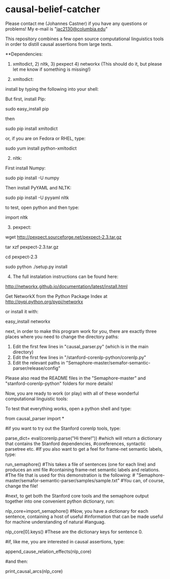 causal-belief-catcher
=====================

Please contact me (Johannes Castner) if you have any questions or problems! My e-mail is "jac2130@columbia.edu"

This repository combines a few open source computational linguistics tools in order to distill causal assertions from large texts.

**Dependencies:

1) xmltodict, 2) nltk, 3) pexpect 4) networkx (This should do it, but please let me know if something is missing!)

1) xmltodict:

install by typing the following into your shell:

But first, install Pip:

sudo easy_install pip

then

sudo pip install xmltodict

or, if you are on Fedora or RHEL, type:

sudo yum install python-xmltodict

2) nltk:

First install Numpy:

sudo pip install -U numpy

Then install PyYAML and NLTK:

sudo pip install -U pyyaml nltk

to test, open python and then type:

import nltk

3) pexpect:

wget http://pexpect.sourceforge.net/pexpect-2.3.tar.gz

tar xzf pexpect-2.3.tar.gz

cd pexpect-2.3

sudo python ./setup.py install

4) The full instalation instructions can be found here:

http://networkx.github.io/documentation/latest/install.html

Get NetworkX from the Python Package Index at http://pypi.python.org/pypi/networkx

or install it with:

easy_install networkx


next, in order to make this program work for you, there are exactly three places where you need to change the directory paths:
1) Edit the first few lines in "causal_parser.py" (which is in the main directory)
2) Edit the first few lines in "/stanford-corenlp-python/corenlp.py"
3) Edit the relevant paths in "Semaphore-master/semafor-semantic-parser/release/config"

Please also read the README files in the "Semaphore-master" and "stanford-corenlp-python" folders for more details!

Now, you are ready to work (or play) with all of these wonderful computational linguistic tools:

To test that everything works, open a python shell and type:

from causal_parser import *

#if you want to try out the Stanford corenlp tools, type:

parse_dict= eval(corenlp.parse("Hi there!"))                    #which will return a dictionary that contains the Stanford dependencies,
	    			   				#coreferences, syntactic parsetree etc.
#If you also want to get a feel for frame-net semantic labels, type:

run_semaphore()                                                 #This takes a file of sentences (one for each line) and produces an xml file
								#containing frame-net semantic labels and relations.
								#The file that is used for this demonstration is the following:
								# "Semaphore-master/semafor-semantic-parser/samples/sample.txt"
								#You can, of course, change the file!

#next, to get both the Stanford core tools and the semaphore output together into one convenient python dictionary, run:

nlp_core=import_semaphore()	     	       	   	     	#Now, you have a dictionary for each sentence, containing a host of useful
								#information that can be made useful for machine understanding of natural
								#languag.

nlp_core[0].keys()         #These are the dictionary keys for sentence 0.

#if, like me, you are interested in causal assertions, type:

append_cause_relation_effects(nlp_core)

#and then:

print_causal_arcs(nlp_core)
